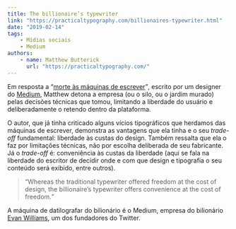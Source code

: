 ```yaml
---
title: The billionaire’s typewriter
link: "https://practicaltypography.com/billionaires-typewriter.html"
date: "2019-02-14"
tags:
    - Mídias sociais
    - Medium
authors:
    - name: Matthew Butterick
      url: "https://practicaltypography.com/"
---
```


Em resposta a <q>[morte às máquinas de escrever](https://medium.com/designing-medium/death-to-typewriters-9b7712847639)</q>, escrito por um designer do [Medium](https://medium.com/), Matthew detona a empresa (ou o silo, ou o jardim murado) pelas decisões técnicas que tomou, limitando a liberdade do usuário e deliberadamente o retendo dentro da plataforma.

O autor, que já tinha criticado alguns vícios tipográficos que herdamos das máquinas de escrever, demonstra as vantagens que ela tinha e o seu <i lang="en">trade-off</i> fundamental: liberdade às custas do design. Também ressalta que ela o faz por limitações técnicas, não por escolha deliberada de seu fabricante. Já o <i lang="en">trade-off</i> é: conveniência às custas da liberdade (aqui se fala na liberdade do escritor de decidir onde e com que design e tipografia o seu conteúdo será exibido, entre outros).

> <q>Whereas the traditional typewriter offered freedom at the cost of design, the billionaire’s typewriter offers convenience at the cost of freedom.</q>

A máquina de datilografar do bilionário é o Medium, empresa do bilionário [Evan Williams](https://medium.com/@ev), um dos fundadores do Twitter.
